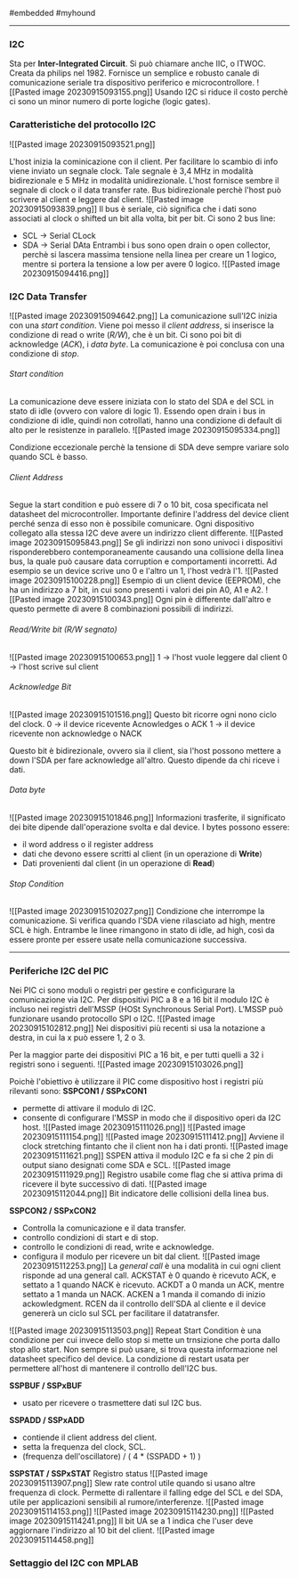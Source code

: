 #embedded #myhound 

---
### I2C
Sta per **Inter-Integrated Circuit**. Si può chiamare anche IIC, o ITWOC. 
Creata da philips nel 1982.
Fornisce un semplice e robusto canale di comunicazione seriale tra dispositivo periferico e microcontrollore.
![[Pasted image 20230915093155.png]]
Usando I2C si riduce il costo perchè ci sono un minor numero di porte logiche (logic gates).

### Caratteristiche del protocollo I2C
![[Pasted image 20230915093521.png]]

L'host inizia la cominicazione con il client. Per facilitare lo scambio di info viene inviato un segnale clock. Tale segnale è 3,4 MHz in modalità bidirezionale e 5 MHz in modalità unidirezionale.
L'host fornisce sembre il segnale di clock o il data transfer rate. Bus bidirezionale perchè l'host può scrivere al client e leggere dal client.
![[Pasted image 20230915093839.png]]
Il bus è seriale, ciò significa che i dati sono associati al clock o shifted un bit alla volta, bit per bit.
Ci sono 2 bus line:
- SCL -> Serial CLock
- SDA -> Serial DAta
Entrambi i bus sono open drain o open collector, perchè si lascera massima tensione nella linea per creare un 1 logico, mentre si portera la tensione a low per avere 0 logico.
![[Pasted image 20230915094416.png]]

### I2C Data Transfer
![[Pasted image 20230915094642.png]]
La comunicazione sull'I2C inizia con una *start condition*. Viene poi messo il *client address*, si inserisce la condizione di read o write (*R/W*), che è un bit. Ci sono poi bit di acknowledge (*ACK*), i *data byte*. La comunicazione è poi conclusa con una condizione di *stop*.

###### Start condition
La comunicazione deve essere iniziata con lo stato del SDA e del SCL in stato di idle (ovvero con valore di logic 1). Essendo open drain i bus in condizione di idle, quindi non cotrollati, hanno una condizione di default di alto per le resistenze in parallelo.
![[Pasted image 20230915095334.png]]

Condizione eccezionale perchè la tensione di SDA deve sempre variare solo quando SCL è basso.

###### Client Address
Segue la start condition e può essere di 7 o 10 bit, cosa specificata nel datasheet del microcontroller. Importante definire l'address del device client perché senza di esso non è possibile comunicare.
Ogni dispositivo collegato alla stessa I2C deve avere un indirizzo client differente.
![[Pasted image 20230915095843.png]]
Se gli indirizzi non sono univoci i dispositivi risponderebbero contemporaneamente causando una collisione della linea bus, la quale può causare data corruption e comportamenti incorretti. Ad esempio se un device scrive uno 0 e l'altro un 1, l'host vedrà l'1.
![[Pasted image 20230915100228.png]]
Esempio di un client device (EEPROM), che ha un indirizzo a 7 bit, in cui sono presenti i valori dei pin A0, A1 e A2. 
![[Pasted image 20230915100343.png]]
Ogni pin è differente dall'altro e questo permette di avere 8 combinazioni possibili di indirizzi.

###### Read/Write bit (R/W segnato)
![[Pasted image 20230915100653.png]]
1 -> l'host vuole leggere dal client
0 -> l'host scrive sul client

###### Acknowledge Bit
![[Pasted image 20230915101516.png]]
Questo bit ricorre ogni nono ciclo del clock.
0 -> il device ricevente Acnowledges o ACK
1 -> il device ricevente non acknowledge o NACK

Questo bit è bidirezionale, ovvero sia il client, sia l'host possono mettere a down l'SDA per fare acknowledge all'altro. Questo dipende da chi riceve i dati.

###### Data byte
![[Pasted image 20230915101846.png]]
Informazioni trasferite, il significato dei bite dipende dall'operazione svolta e dal device.
I bytes possono essere:
- il word address o il register address
- dati che devono essere scritti al client (in un operazione di **Write**)
- Dati provenienti dal client (in un operazione di **Read**)

###### Stop Condition
![[Pasted image 20230915102027.png]]
Condizione che interrompe la comunicazione. Si verifica quando l'SDA viene rilasciato ad high, mentre SCL è high.
Entrambe le linee rimangono in stato di idle, ad high, così da essere pronte per essere usate nella comunicazione successiva.

___

### Periferiche I2C del PIC
Nei PIC ci sono moduli o registri per gestire e conficìgurare la comunicazione via I2C. 
Per dispositivi PIC a 8 e a 16 bit il modulo I2C è incluso nei registri dell'MSSP (HOSt Synchronous Serial Port). L'MSSP può funzionare usando protocollo SPI o I2C.
![[Pasted image 20230915102812.png]]
Nei dispositivi più recenti si usa la notazione a destra, in cui la x può essere 1, 2 o 3. 

Per la maggior parte dei dispositivi PIC a 16 bit, e per tutti quelli a 32 i registri sono i seguenti.
![[Pasted image 20230915103026.png]]

Poichè l'obiettivo è utilizzare il PIC come dispositivo host i registri più rilevanti sono:
**SSPCON1 / SSPxCON1**
- permette di attivare il modulo di I2C.
- consente di configurare l'MSSP in modo che il dispositivo operi da I2C host.
![[Pasted image 20230915111026.png]]
![[Pasted image 20230915111154.png]]
![[Pasted image 20230915111412.png]]
Avviene il clock stretching fintanto che il client non ha i dati pronti.
![[Pasted image 20230915111621.png]]
SSPEN attiva il modulo I2C e fa si che 2 pin di output siano designati come SDA e SCL.
![[Pasted image 20230915111929.png]]
Registro usabile come flag che si attiva prima di ricevere il byte successivo di dati.
![[Pasted image 20230915112044.png]]
Bit indicatore delle collisioni della linea bus.



**SSPCON2 / SSPxCON2**
- Controlla la comunicazione e il data transfer.
- controllo condizioni di start e di stop.
- controllo le condizioni  di read, write e acknowledge.
- configura il modulo per ricevere un bit dal client.
![[Pasted image 20230915112253.png]]
La _general call_ è una modalità in cui ogni client risponde ad una general call.
ACKSTAT è 0 quando è ricevuto ACK, e settato a 1 quando NACK è ricevuto.
ACKDT a 0 manda un ACK, mentre settato a 1 manda un NACK.
ACKEN a 1 manda il comando di inizio ackowledgment.
RCEN da il controllo dell'SDA al cliente e il device genererà un ciclo sul SCL per facilitare il datatransfer.

![[Pasted image 20230915113503.png]]
Repeat Start Condition è una condizione per cui invece dello stop si mette un trnsizione che porta dallo stop allo start. Non sempre si può usare, si trova questa informazione nel datasheet specifico del device. La condizione di restart usata per permettere all'host di mantenere il controllo dell'I2C bus.






**SSPBUF / SSPxBUF**
- usato per ricevere o trasmettere dati sul I2C bus.

**SSPADD / SSPxADD**
- contiende il client address del client.
- setta la frequenza del clock, SCL.
- (frequenza dell'oscillatore) / ( 4 * (SSPADD + 1) )


**SSPSTAT / SSPxSTAT**
Registro status
![[Pasted image 20230915113907.png]]
Slew rate control utile quando si usano altre frequenza di clock. Permette di rallentare il falling edge del SCL e del SDA, utile per applicazioni sensibili al rumore/interferenze.
![[Pasted image 20230915114153.png]]
![[Pasted image 20230915114230.png]]
![[Pasted image 20230915114241.png]]
Il bit UA se a 1 indica che l'user deve aggiornare l'indirizzo al 10 bit del client.
![[Pasted image 20230915114458.png]]


### Settaggio del I2C con MPLAB
